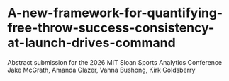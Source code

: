 # A-new-framework-for-quantifying-free-throw-success-consistency-at-launch-drives-command
Abstract submission for the 2026 MIT Sloan Sports Analytics Conference
Jake McGrath, Amanda Glazer, Vanna Bushong, Kirk Goldsberry

